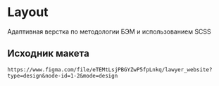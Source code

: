 # Layout

Адаптивная верстка по методологии БЭМ и использованием SCSS

## Исходник макета

`https://www.figma.com/file/eTEMtLsjPBGYZwP5fpLnkq/lawyer_website?type=design&node-id=1-2&mode=design`

